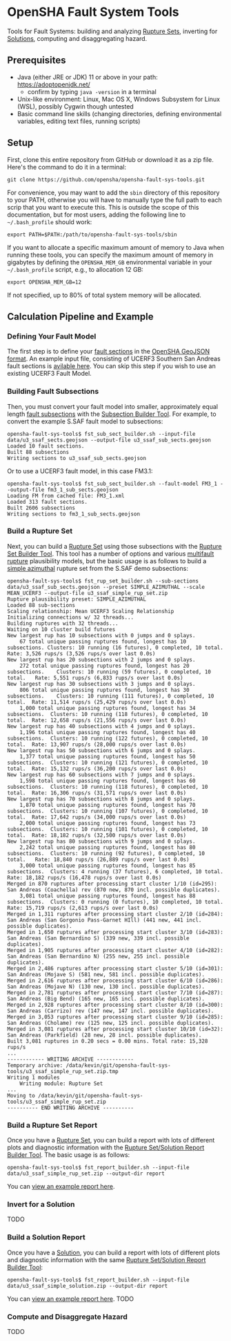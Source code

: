 # OpenSHA Fault System Tools

Tools for Fault Systems: building and analyzing [Rupture Sets](doc/glossary.md#rupture-set), inverting for [Solutions](doc/glossary.md#solution), computing and disaggregating hazard.

## Prerequisites

* Java (either JRE or JDK) 11 or above in your path: https://adoptopenjdk.net/
  * confirm by typing `java -version` in a terminal
* Unix-like environment: Linux, Mac OS X, Windows Subsystem for Linux (WSL), possibly Cygwin though untested
* Basic command line skills (changing directories, defining environmental variables, editing text files, running scripts)

## Setup

First, clone this entire repository from GitHub or download it as a zip file. Here's the command to do it in a terminal:

`git clone https://github.com/opensha/opensha-fault-sys-tools.git`

For convenience, you may want to add the `sbin` directory of this repository to your PATH, otherwise you will have to manually type the full path to each scrip that you want to execute this. This is outside the scope of this documentation, but for most users, adding the following line to `~/.bash_profile` should work:

```
export PATH=$PATH:/path/to/opensha-fault-sys-tools/sbin
```

If you want to allocate a specific maximum amount of memory to Java when running these tools, you can specify the maximum amount of memory in gigabytes by defining the `OPENSHA_MEM_GB` environmental variable in your `~/.bash_profile` script, e.g., to allocation 12 GB:

```
export OPENSHA_MEM_GB=12
```

If not specified, up to 80% of total system memory will be allocated.

## Calculation Pipeline and Example

### Defining Your Fault Model

The first step is to define your [fault sections](doc/glossary.md#fault-section) in the [OpenSHA GeoJSON format](https://opensha.org/Geospatial-File-Formats). An example input file, consisting of UCERF3 Southern San Andreas fault sections is [avilable here](data/u3_ssaf_sects.geojson). You can skip this step if you wish to use an existing UCERF3 Fault Model.

### Building Fault Subsections

Then, you must convert your fault model into smaller, approximately equal length [fault subsections](doc/glossary.md#fault-subsections) with the [Subsection Builder Tool](doc/sub_sect_builder.md). For example, to convert the example S.SAF fault model to subsections:

```
opensha-fault-sys-tools$ fst_sub_sect_builder.sh --input-file data/u3_ssaf_sects.geojson --output-file u3_ssaf_sub_sects.geojson 
Loaded 10 fault sections.
Built 88 subsections
Writing sections to u3_ssaf_sub_sects.geojson
```

Or to use a UCERF3 fault model, in this case FM3.1:

```
opensha-fault-sys-tools$ fst_sub_sect_builder.sh --fault-model FM3_1 --output-file fm3_1_sub_sects.geojson 
Loading FM from cached file: FM3_1.xml
Loaded 313 fault sections.
Built 2606 subsections
Writing sections to fm3_1_sub_sects.geojson
```

### Build a Rupture Set

Next, you can build a [Rupture Set](doc/glossary.md#rupture-set) using those subsections with the [Rupture Set Builder Tool](doc/rup_set_builder.md). This tool has a number of options and various [multifault rupture](doc/glossary.md#multifault-rupture) plausibility models, but the basic usage is as follows to build a [simple azimuthal](doc/rup_set_builder.md#simple-azimuthal) rupture set from the S.SAF demo subsections:

```
opensha-fault-sys-tools$ fst_rup_set_builder.sh --sub-sections data/u3_ssaf_sub_sects.geojson --preset SIMPLE_AZIMUTHAL --scale MEAN_UCERF3 --output-file u3_ssaf_simple_rup_set.zip 
Rupture plausibility preset: SIMPLE_AZIMUTHAL
Loaded 88 sub-sections
Scaling relationship: Mean UCERF3 Scaling Relationship
Initializing connections w/ 32 threads...
Building ruptures with 32 threads...
Waiting on 10 cluster build futures
New largest rup has 10 subsections with 0 jumps and 0 splays.
	67 total unique passing ruptures found, longest has 10 subsections.	Clusters: 10 running (16 futures), 0 completed, 10 total. 	Rate: 3,526 rups/s (3,526 rups/s over last 0.0s)
New largest rup has 20 subsections with 2 jumps and 0 splays.
	272 total unique passing ruptures found, longest has 20 subsections.	Clusters: 10 running (59 futures), 0 completed, 10 total. 	Rate: 5,551 rups/s (6,833 rups/s over last 0.0s)
New largest rup has 30 subsections with 3 jumps and 0 splays.
	806 total unique passing ruptures found, longest has 30 subsections.	Clusters: 10 running (111 futures), 0 completed, 10 total. 	Rate: 11,514 rups/s (25,429 rups/s over last 0.0s)
	1,000 total unique passing ruptures found, longest has 34 subsections.	Clusters: 10 running (118 futures), 0 completed, 10 total. 	Rate: 12,658 rups/s (21,556 rups/s over last 0.0s)
New largest rup has 40 subsections with 4 jumps and 0 splays.
	1,196 total unique passing ruptures found, longest has 40 subsections.	Clusters: 10 running (122 futures), 0 completed, 10 total. 	Rate: 13,907 rups/s (28,000 rups/s over last 0.0s)
New largest rup has 50 subsections with 6 jumps and 0 splays.
	1,377 total unique passing ruptures found, longest has 50 subsections.	Clusters: 10 running (121 futures), 0 completed, 10 total. 	Rate: 15,132 rups/s (36,200 rups/s over last 0.0s)
New largest rup has 60 subsections with 7 jumps and 0 splays.
	1,598 total unique passing ruptures found, longest has 60 subsections.	Clusters: 10 running (118 futures), 0 completed, 10 total. 	Rate: 16,306 rups/s (31,571 rups/s over last 0.0s)
New largest rup has 70 subsections with 8 jumps and 0 splays.
	1,870 total unique passing ruptures found, longest has 70 subsections.	Clusters: 10 running (107 futures), 0 completed, 10 total. 	Rate: 17,642 rups/s (34,000 rups/s over last 0.0s)
	2,000 total unique passing ruptures found, longest has 73 subsections.	Clusters: 10 running (101 futures), 0 completed, 10 total. 	Rate: 18,182 rups/s (32,500 rups/s over last 0.0s)
New largest rup has 80 subsections with 9 jumps and 0 splays.
	2,242 total unique passing ruptures found, longest has 80 subsections.	Clusters: 10 running (92 futures), 0 completed, 10 total. 	Rate: 18,840 rups/s (26,889 rups/s over last 0.0s)
	3,000 total unique passing ruptures found, longest has 85 subsections.	Clusters: 4 running (37 futures), 6 completed, 10 total. 	Rate: 18,182 rups/s (16,478 rups/s over last 0.0s)
Merged in 870 ruptures after processing start cluster 1/10 (id=295): San Andreas (Coachella) rev (870 new, 870 incl. possible duplicates).
	3,081 total unique passing ruptures found, longest has 88 subsections.	Clusters: 0 running (0 futures), 10 completed, 10 total. 	Rate: 15,719 rups/s (2,613 rups/s over last 0.0s)
Merged in 1,311 ruptures after processing start cluster 2/10 (id=284): San Andreas (San Gorgonio Pass-Garnet HIll) (441 new, 441 incl. possible duplicates).
Merged in 1,650 ruptures after processing start cluster 3/10 (id=283): San Andreas (San Bernardino S) (339 new, 339 incl. possible duplicates).
Merged in 1,905 ruptures after processing start cluster 4/10 (id=282): San Andreas (San Bernardino N) (255 new, 255 incl. possible duplicates).
Merged in 2,486 ruptures after processing start cluster 5/10 (id=301): San Andreas (Mojave S) (581 new, 581 incl. possible duplicates).
Merged in 2,616 ruptures after processing start cluster 6/10 (id=286): San Andreas (Mojave N) (130 new, 130 incl. possible duplicates).
Merged in 2,781 ruptures after processing start cluster 7/10 (id=287): San Andreas (Big Bend) (165 new, 165 incl. possible duplicates).
Merged in 2,928 ruptures after processing start cluster 8/10 (id=300): San Andreas (Carrizo) rev (147 new, 147 incl. possible duplicates).
Merged in 3,053 ruptures after processing start cluster 9/10 (id=285): San Andreas (Cholame) rev (125 new, 125 incl. possible duplicates).
Merged in 3,081 ruptures after processing start cluster 10/10 (id=32): San Andreas (Parkfield) (28 new, 28 incl. possible duplicates).
Built 3,081 ruptures in 0.20 secs = 0.00 mins. Total rate: 15,328 rups/s
...
------------ WRITING ARCHIVE ------------
Temporary archive: /data/kevin/git/opensha-fault-sys-tools/u3_ssaf_simple_rup_set.zip.tmp
Writing 1 modules
	Writing module: Rupture Set
...
Moving to /data/kevin/git/opensha-fault-sys-tools/u3_ssaf_simple_rup_set.zip
---------- END WRITING ARCHIVE ----------
```

### Build a Rupture Set Report

Once you have a [Rupture Set](doc/glossary.md#rupture-set), you can build a report with lots of different plots and diagnostic information with the [Rupture Set/Solution Report Builder Tool](doc/report_builder.md). The basic usage is as follows:

```
opensha-fault-sys-tools$ fst_report_builder.sh --input-file data/u3_ssaf_simple_rup_set.zip --output-dir report
```

You can [view an example report here](examples/rup_set_report).

### Invert for a Solution

TODO

### Build a Solution Report

Once you have a [Solution](doc/glossary.md#solution), you can build a report with lots of different plots and diagnostic information with the same [Rupture Set/Solution Report Builder Tool](doc/report_builder.md):

```
opensha-fault-sys-tools$ fst_report_builder.sh --input-file data/u3_ssaf_simple_solution.zip --output-dir report
```

You can [view an example report here](examples/solution_report). TODO

### Compute and Disaggregate Hazard

TODO
